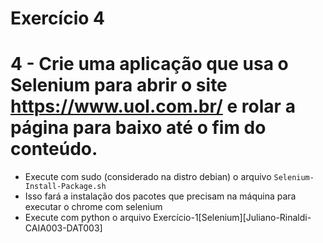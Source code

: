 # Exercício 4

# 4 - Crie uma aplicação que usa o Selenium para abrir o site https://www.uol.com.br/ e rolar a página para baixo até o fim do conteúdo.

- Execute com sudo (considerado na distro debian) o arquivo `Selenium-Install-Package.sh`
 - Isso fará a instalação dos pacotes que precisam na máquina para executar o chrome com selenium
- Execute com python o arquivo Exercício-1[Selenium][Juliano-Rinaldi-CAIA003-DAT003]